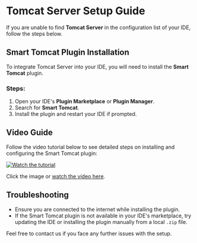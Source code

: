 # Tomcat Server Setup Guide

If you are unable to find **Tomcat Server** in the configuration list of your IDE, follow the steps below.

## Smart Tomcat Plugin Installation

To integrate Tomcat Server into your IDE, you will need to install the **Smart Tomcat** plugin.

### Steps:
1. Open your IDE's **Plugin Marketplace** or **Plugin Manager**.
2. Search for **Smart Tomcat**.
3. Install the plugin and restart your IDE if prompted.

## Video Guide

Follow the video tutorial below to see detailed steps on installing and configuring the Smart Tomcat plugin:

[![Watch the tutorial](https://img.youtube.com/vi/kW1v_tvZC3Q/0.jpg)](https://youtu.be/kW1v_tvZC3Q)

Click the image or [watch the video here](https://youtu.be/kW1v_tvZC3Q).

## Troubleshooting

- Ensure you are connected to the internet while installing the plugin.
- If the Smart Tomcat plugin is not available in your IDE's marketplace, try updating the IDE or installing the plugin manually from a local `.zip` file.

Feel free to contact us if you face any further issues with the setup.
